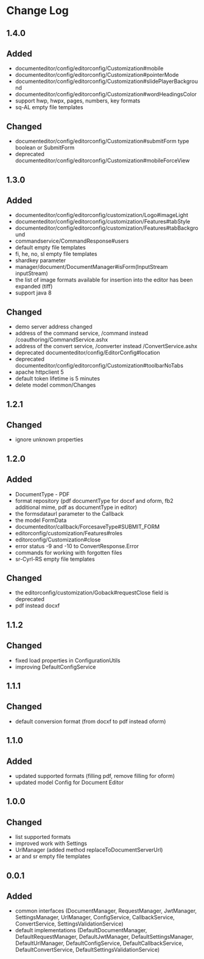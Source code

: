 # Change Log

## 1.4.0
## Added
- documenteditor/config/editorconfig/Customization#mobile
- documenteditor/config/editorconfig/Customization#pointerMode
- documenteditor/config/editorconfig/Customization#slidePlayerBackground
- documenteditor/config/editorconfig/Customization#wordHeadingsColor
- support hwp, hwpx, pages, numbers, key formats
- sq-AL empty file templates

## Changed
- documenteditor/config/editorconfig/Customization#submitForm type boolean or SubmitForm
- deprecated documenteditor/config/editorconfig/Customization#mobileForceView

## 1.3.0
## Added
- documenteditor/config/editorconfig/customization/Logo#imageLight
- documenteditor/config/editorconfig/customization/Features#tabStyle
- documenteditor/config/editorconfig/customization/Features#tabBackground
- commandservice/CommandResponse#users
- default empty file templates
- fi, he, no, sl empty file templates
- shardkey parameter
- manager/document/DocumentManager#isForm(InputStream inputStream)
- the list of image formats available for insertion into the editor has been expanded (tiff)
- support java 8

## Changed
- demo server address changed
- address of the command service, /command instead /coauthoring/CommandService.ashx
- address of the convert service, /converter instead /ConvertService.ashx
- deprecated documenteditor/config/EditorConfig#location
- deprecated documenteditor/config/editorconfig/Customization#toolbarNoTabs
- apache httpclient 5
- default token lifetime is 5 minutes
- delete model common/Changes

## 1.2.1
## Changed
- ignore unknown properties

## 1.2.0
## Added
- DocumentType - PDF
- format repository (pdf documentType for docxf and oform, fb2 additional mime, pdf as documentType in editor)
- the formsdataurl parameter to the Callback
- the model FormData
- documenteditor/callback/ForcesaveType#SUBMIT_FORM
- editorconfig/customization/Features#roles
- editorconfig/Customization#close
- error status -9 and -10 to ConvertResponse.Error
- commands for working with forgotten files
- sr-Cyrl-RS empty file templates

## Changed
- the editorconfig/customization/Goback#requestClose field is deprecated
- pdf instead docxf

## 1.1.2
## Changed
- fixed load properties in ConfigurationUtils
- improving DefaultConfigService

## 1.1.1
## Changed
- default conversion format (from docxf to pdf instead oform)

## 1.1.0
## Added
- updated supported formats (filling pdf, remove filling for oform)
- updated model Config for Document Editor

## 1.0.0
## Changed
- list supported formats
- improved work with Settings
- UrlManager (added method replaceToDocumentServerUrl)
- ar and sr empty file templates

## 0.0.1
## Added
- common interfaces (DocumentManager, RequestManager, JwtManager, SettingsManager, UrlManager, ConfigService,
CallbackService, ConvertService, SettingsValidationService)
- default implementations (DefaultDocumentManager, DefaultRequestManager, DefaultJwtManager, DefaultSettingsManager,
DefaultUrlManager, DefaultConfigService, DefaultCallbackService, DefaultConvertService,
DefaultSettingsValidationService)
